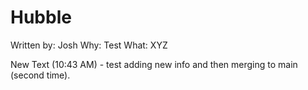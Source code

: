 # Hubble

Written by: Josh 
Why: Test
What: XYZ

New Text (10:43 AM) - test adding new info and then merging to main (second time). 